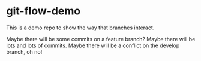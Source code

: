 # git-flow-demo

This is a demo repo to show the way that branches interact.

Maybe there will be some commits on a feature branch? Maybe there will be lots and lots of commits. 
Maybe there will be a conflict on the develop branch, oh no!